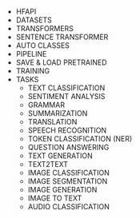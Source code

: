 - HFAPI
- DATASETS
- TRANSFORMERS
- SENTENCE TRANSFORMER
- AUTO CLASSES
- PIPELINE
- SAVE & LOAD PRETRAINED
- TRAINING
- TASKS
    - TEXT CLASSIFICATION
    - SENTIMENT ANALYSIS
    - GRAMMAR
    - SUMMARIZATION
    - TRANSLATION
    - SPEECH RECOGNITION
    - TOKEN CLASSIFICATION (NER)
    - QUESTION ANSWERING
    - TEXT GENERATION
    - TEXT2TEXT
    - IMAGE CLASSIFICATION
    - IMAGE SEGMENTATION
    - IMAGE GENERATION
    - IMAGE TO TEXT
    - AUDIO CLASSIFICATION